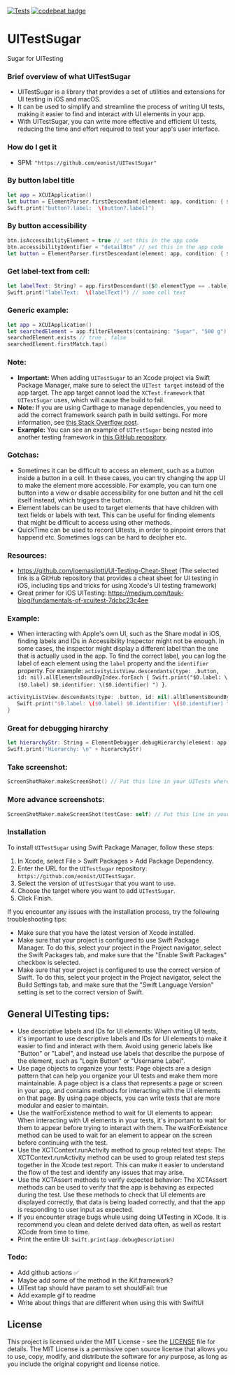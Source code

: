[![Tests](https://github.com/eonist/UITestSugar/actions/workflows/Tests.yml/badge.svg)](https://github.com/eonist/UITestSugar/actions/workflows/Tests.yml)
[![codebeat badge](https://codebeat.co/badges/ab6aca0b-c9eb-486a-8209-6b0113840e0c)](https://codebeat.co/projects/github-com-eonist-uitestsugar-master)

# UITestSugar
Sugar for UITesting

### Brief overview of what UITestSugar

- UITestSugar is a library that provides a set of utilities and extensions for UI testing in iOS and macOS.
- It can be used to simplify and streamline the process of writing UI tests, making it easier to find and interact with UI elements in your app.
- With UITestSugar, you can write more effective and efficient UI tests, reducing the time and effort required to test your app's user interface.

### How do I get it
- SPM: `"https://github.com/eonist/UITestSugar"`

### By button label title
```swift
let app = XCUIApplication()
let button = ElementParser.firstDescendant(element: app, condition: { $0.label == "Detail" })
Swift.print("button?.label:  \(button?.label)")
```

### By button accessibility
```swift
btn.isAccessibilityElement = true // set this in the app code
btn.accessibilityIdentifier = "detailBtn" // set this in the app code
let button = ElementParser.firstDescendant(element: app, condition: { $0.identifier == "detailBtn" })
```

### Get label-text from cell:
```swift
let labelText: String? = app.firstDescendant({$0.elementType == .table})?.descendants(matching: .cell).firstMatch.children(matching: .staticText).element.label
Swift.print("labelText:  \(labelText)") // some cell text
```

### Generic example:
```swift
let app = XCUIApplication()
let searchedElement = app.filterElements(containing: "Sugar", "500 g").element
searchedElement.exists // true , false
searchedElement.firstMatch.tap()
```

### Note:
- **Important:** When adding `UITestSugar` to an Xcode project via Swift Package Manager, make sure to select the `UITest target` instead of the app target. The app target cannot load the `XCTest.framework` that `UITestSugar` uses, which will cause the build to fail.
- **Note:** If you are using Carthage to manage dependencies, you need to add the correct framework search path in build settings. For more information, see [this Stack Overflow post](https://stackoverflow.com/questions/44665656/creating-a-framework-that-uses-xctest).
- **Example:** You can see an example of `UITestSugar` being nested into another testing framework in [this GitHub repository](https://github.com/eonist/TestRunner).

### Gotchas:
- Sometimes it can be difficult to access an element, such as a button inside a button in a cell. In these cases, you can try changing the app UI to make the element more accessible. For example, you can turn one button into a view or disable accessibility for one button and hit the cell itself instead, which triggers the button.
- Element labels can be used to target elements that have children with text fields or labels with text. This can be useful for finding elements that might be difficult to access using other methods.
- QuickTime can be used to record UItests, in order to pinpoint errors that happend etc. Sometimes logs can be hard to decipher etc.

### Resources:
- https://github.com/joemasilotti/UI-Testing-Cheat-Sheet (The selected link is a GitHub repository that provides a cheat sheet for UI testing in iOS, including tips and tricks for using Xcode's UI testing framework)
- Great primer for iOS UITesting: https://medium.com/tauk-blog/fundamentals-of-xcuitest-7dcbc23c4ee

### Example:
- When interacting with Apple's own UI, such as the Share modal in iOS, finding labels and IDs in Accessibility Inspector might not be enough. In some cases, the inspector might display a different label than the one that is actually used in the app. To find the correct label, you can log the label of each element using the `label` property and the `identifier` property. For example: `activityListView.descendants(type: .button, id: nil).allElementsBoundByIndex.forEach { Swift.print("$0.label: \($0.label) $0.identifier: \($0.identifier) ") }`.

```swift
activityListView.descendants(type: .button, id: nil).allElementsBoundByIndex.forEach {  
   Swift.print("$0.label: \($0.label) $0.identifier: \($0.identifier) ") // "XCElementSnapshotPrivilegedValuePlaceholder" // This was found by doing // activityListView.descendants(type: .button, id: nil).allElementsBoundByIndex.forEach {  Swift.print("$0.label: \($0.label) $0.identifier: \($0.identifier) ") }
}
```

### Great for debugging hirarchy

```swift
let hierarchyStr: String = ElementDebugger.debugHierarchy(element: app, type: .any, indentationLevel: 1)
Swift.print("Hierarchy: \n" + hierarchyStr)
```

### Take screenshot:
```swift
ScreenShotMaker.makeScreenShot() // Put this line in your UITests where you want the screenshot to be taken
```

### More advance screenshots:
```swift
ScreenShotMaker.makeScreenShot(testCase: self) // Put this line in your UITests where you want the screenshot to be taken
```


### Installation

To install `UITestSugar` using Swift Package Manager, follow these steps:

1. In Xcode, select File > Swift Packages > Add Package Dependency.
2. Enter the URL for the `UITestSugar` repository: `https://github.com/eonist/UITestSugar`.
3. Select the version of `UITestSugar` that you want to use.
4. Choose the target where you want to add `UITestSugar`.
5. Click Finish.

If you encounter any issues with the installation process, try the following troubleshooting tips:

- Make sure that you have the latest version of Xcode installed.
- Make sure that your project is configured to use Swift Package Manager. To do this, select your project in the Project navigator, select the Swift Packages tab, and make sure that the "Enable Swift Packages" checkbox is selected.
- Make sure that your project is configured to use the correct version of Swift. To do this, select your project in the Project navigator, select the Build Settings tab, and make sure that the "Swift Language Version" setting is set to the correct version of Swift.

## General UITesting tips:
- Use descriptive labels and IDs for UI elements: When writing UI tests, it's important to use descriptive labels and IDs for UI elements to make it easier to find and interact with them. Avoid using generic labels like "Button" or "Label", and instead use labels that describe the purpose of the element, such as "Login Button" or "Username Label".
- Use page objects to organize your tests: Page objects are a design pattern that can help you organize your UI tests and make them more maintainable. A page object is a class that represents a page or screen in your app, and contains methods for interacting with the UI elements on that page. By using page objects, you can write tests that are more modular and easier to maintain.
- Use the waitForExistence method to wait for UI elements to appear: When interacting with UI elements in your tests, it's important to wait for them to appear before trying to interact with them. The waitForExistence method can be used to wait for an element to appear on the screen before continuing with the test.
- Use the XCTContext.runActivity method to group related test steps: The XCTContext.runActivity method can be used to group related test steps together in the Xcode test report. This can make it easier to understand the flow of the test and identify any issues that may arise.
- Use the XCTAssert methods to verify expected behavior: The XCTAssert methods can be used to verify that the app is behaving as expected during the test. Use these methods to check that UI elements are displayed correctly, that data is being loaded correctly, and that the app is responding to user input as expected.
- If you encounter strage bugs whule using doing UITesting in XCode. It is recommend you clean and delete derived data often, as well as restart XCode from time to time.
- Print the entire UI:  `Swift.print(app.debugDescription)` 

### Todo:
- Add github actions ✅
- Maybe add some of the method in the Kif.framework?
- UITest tap should have param to set shouldFail: true
- Add example gif to readme
- Write about things that are different when using this with SwiftUI

## License
This project is licensed under the MIT License - see the [LICENSE](LICENSE) file for details. The MIT License is a permissive open source license that allows you to use, copy, modify, and distribute the software for any purpose, as long as you include the original copyright and license notice.
